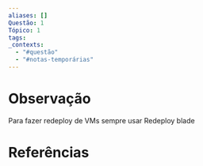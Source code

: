 ```yaml
---
aliases: []
Questão: 1
Tópico: 1
tags: 
_contexts:
  - "#questão"
  - "#notas-temporárias"
---
```


# Observação
Para fazer redeploy de VMs sempre usar Redeploy blade

# Referências 
